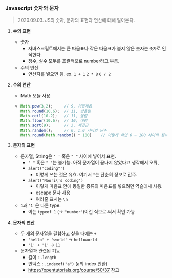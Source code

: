 ### Javascript 숫자와 문자

> 2020.09.03. JS의 숫자, 문자의 표현과 연산에 대해 알아본다.



1. **수의 표현**
   - 숫자
     - 자바스크립트에서는 큰 따옴표나 작은 따옴표가 붙지 않은 숫자는 `숫자`로 인식한다.
     - 정수, 실수 모두를 포괄적으로 number라고 부름.
   - 수의 연산
     - 연산자를 넣으면 됨. ex. `1 + 1` `2 * 8` `6 / 2`



2. **수의 연산**

   - Math 모듈 사용

   - ```js
     Math.pow(3,2);		// 9, 거듭제곱
     Math.round(10.6);	// 11, 반올림
     Math.ceil(10.2);	// 11, 올림
     Math.floor(10.6);	// 10, 내림
     Math.sqrt(9);		// 3, 제곱근
     Math.random();		// 0, 1.0 사이의 난수
     Math.round(Math.random() * 100)	// 이렇게 하면 0 ~ 100 사이의 정수 출력
     ```

   

3. **문자의 표현**

   - 문자열, String은 `' '` 혹은 `" "`  사이에 넣어서 표현.
     - `' "` 혹은 `" '`는 불가능. 아직 문자열이 끝나지 않았다고 생각해서 오류,
     - `alert('coding"')`
       - 이렇게 쓰는 것은 유효. 여기서 `"`는 단순히 정보로 간주.
     - `alert('Noori\'s coding')`
       - 이렇게 따옴표 안에 동일한 종류의 따옴표를 넣으려면 역슬래시 사용.
       - escape 문자 사용
       - 여러줄 표시는 `\n`
   - `1`과 `'1'`은 다른 type.
     - 이는 `typeof 1` (-> `"number"`)이런 식으로 써서 확인 가능

   

4. **문자의 연산**

   - 두 개의 문자열을 결합하고 싶을 때에는 `+`
     - `'hello' + 'world'` -> `helloworld`
     - `'1' + '1'` -> `11`
   - 문자열과 관련된 기능
     - 길이 : `.length` 
     - 인덱스 : `.indexof("a")` (a의 index 반환)
     - https://opentutorials.org/course/50/37 참고

